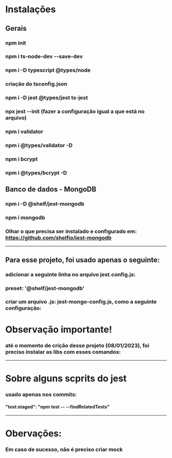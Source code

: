 # Instalações

## Gerais

### npm init
### npm i ts-node-dev --save-dev
### npm i -D typescript @types/node
### criação do tsconfig.json
### npm i -D jest @types/jest ts-jest
### npx jest --init (fazer a configuração igual a que está no arquivo)
### npm i validator
### npm i @types/validator -D
### npm i bcrypt
### npm i @types/bcrypt -D

## Banco de dados - MongoDB

### npm i -D @shelf/jest-mongodb
### npm i mongodb

### Olhar o que precisa ser instalado e configurado em: https://github.com/shelfio/jest-mongodb
---
## Para esse projeto, foi usado apenas o seguinte: 

### adicionar a seguinte linha no arquivo jest.config.js: 
### preset: '@shelf/jest-mongodb'

### criar um arquivo .js: jest-mongo-config.js, como a seguinte configuração:
<!-- module.exports = {
  mongodbMemoryServerOptions: {
    binary: {
      version: '4.0.3',
      skipMD5: true,
    },
    autoStart: false,
    instance: {},
  },
}; -->

# Observação importante!

### até o momento de crição desse projeto (08/01/2023), foi preciso instalar as libs com esses comandos:

<!-- wget http://nz2.archive.ubuntu.com/ubuntu/pool/main/o/openssl/libssl1.1_1.1.1f-1ubuntu2.16_amd64.deb

sudo dpkg -i libssl1.1_1.1.1f-1ubuntu2.16_amd64.deb -->

---
# Sobre alguns scprits do jest

### usado apenas nos commits:
#### "test:staged": "npm test -- --findRelatedTests"
---
# Obervações:

### Em caso de sucesso, não é preciso criar mock
